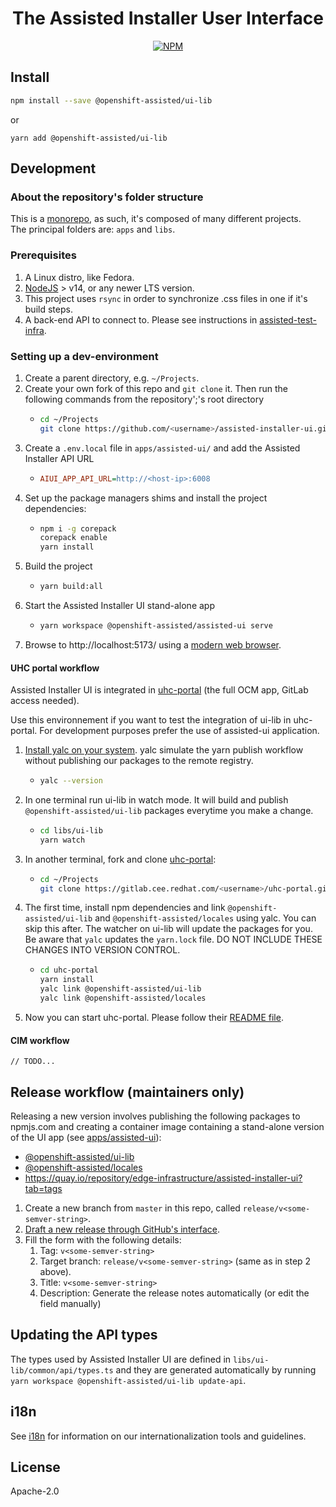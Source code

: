 <h1 align="center">
  The Assisted Installer User Interface
</h1>

<p align="center">
  <a href="https://www.npmjs.com/package/@openshift-assisted/ui-lib"><img alt='NPM' src='https://img.shields.io/npm/v/@openshift-assisted/ui-lib.svg'></a>
</p>

## Install

```bash
npm install --save @openshift-assisted/ui-lib
```

or

```
yarn add @openshift-assisted/ui-lib
```

## Development

### About the repository's folder structure

This is a [monorepo](https://monorepo.tools/), as such, it's composed of many different projects.  
The principal folders are: `apps` and `libs`.

### Prerequisites

1. A Linux distro, like Fedora.
2. [NodeJS](https://nodejs.org/en) > v14, or any newer LTS version.
3. This project uses `rsync` in order to synchronize .css files in one if it's build steps.
4. A back-end API to connect to. Please see instructions in
   [assisted-test-infra](https://github.com/openshift/assisted-test-infra).

### Setting up a dev-environment

1. Create a parent directory, e.g. `~/Projects`.
2. Create your own fork of this repo and `git clone` it. Then run the following commands from the
   repository';'s root directory
   - ```bash
     cd ~/Projects
     git clone https://github.com/<username>/assisted-installer-ui.git
     ```
3. Create a `.env.local` file in `apps/assisted-ui/` and add the Assisted Installer API URL
   - ```ini
     AIUI_APP_API_URL=http://<host-ip>:6008
     ```
4. Set up the package managers shims and install the project dependencies:
   - ```bash
     npm i -g corepack
     corepack enable
     yarn install
     ```
5. Build the project
   - ```bash
     yarn build:all
     ```
6. Start the Assisted Installer UI stand-alone app
   - ```bash
     yarn workspace @openshift-assisted/assisted-ui serve
     ```
7. Browse to http://localhost:5173/ using a [modern web browser](https://caniuse.com/usage-table).

#### UHC portal workflow

Assisted Installer UI is integrated in
[uhc-portal](https://gitlab.cee.redhat.com/service/uhc-portal.git) (the full OCM app, GitLab access
needed).

Use this environnement if you want to test the integration of ui-lib in uhc-portal. For development
purposes prefer the use of assisted-ui application.

1. [Install yalc on your system](https://github.com/wclr/yalc#installation). yalc simulate the yarn
   publish workflow without publishing our packages to the remote registry.

   - ```bash
     yalc --version
     ```

2. In one terminal run ui-lib in watch mode. It will build and publish `@openshift-assisted/ui-lib`
   packages everytime you make a change.

   - ```bash
     cd libs/ui-lib
     yarn watch
     ```

3. In another terminal, fork and clone
   [uhc-portal](https://gitlab.cee.redhat.com/service/uhc-portal.git):

   - ```bash
     cd ~/Projects
     git clone https://gitlab.cee.redhat.com/<username>/uhc-portal.git
     ```

4. The first time, install npm dependencies and link `@openshift-assisted/ui-lib` and
   `@openshift-assisted/locales` using yalc. You can skip this after. The watcher on ui-lib will
   update the packages for you.  
   Be aware that `yalc` updates the `yarn.lock` file. DO NOT INCLUDE THESE CHANGES INTO VERSION
   CONTROL.

   - ```bash
     cd uhc-portal
     yarn install
     yalc link @openshift-assisted/ui-lib
     yalc link @openshift-assisted/locales
     ```

5. Now you can start uhc-portal. Please follow their 
   [README file](https://gitlab.cee.redhat.com/service/uhc-portal/-/blob/master/README.md).

#### CIM workflow

    // TODO...

## Release workflow (maintainers only)

Releasing a new version involves publishing the following packages to npmjs.com and creating a container image containing a
stand-alone version of the UI app
(see [apps/assisted-ui](https://github.com/openshift-assisted/assisted-installer-ui/tree/master/apps/assisted-ui)):  
- [@openshift-assisted/ui-lib](https://www.npmjs.com/package/@openshift-assisted/ui-lib)
- [@openshift-assisted/locales](https://www.npmjs.com/package/@openshift-assisted/locales)
- https://quay.io/repository/edge-infrastructure/assisted-installer-ui?tab=tags  

1. Create a new branch from `master` in this repo, called `release/v<some-semver-string>`.
2. [Draft a new release through GitHub's interface](https://github.com/openshift-assisted/assisted-installer-ui/releases/new).
3. Fill the form with the following details:
   1. Tag: `v<some-semver-string>`
   2. Target branch: `release/v<some-semver-string>` (same as in step 2 above).
   3. Title: `v<some-semver-string>`
   4. Description: Generate the release notes automatically (or edit the field manually)

## Updating the API types

The types used by Assisted Installer UI are defined in `libs/ui-lib/common/api/types.ts` and they
are generated automatically by running `yarn workspace @openshift-assisted/ui-lib update-api`.

## i18n

See [i18n](docs/I18N.md) for information on our internationalization tools and guidelines.

## License

Apache-2.0
